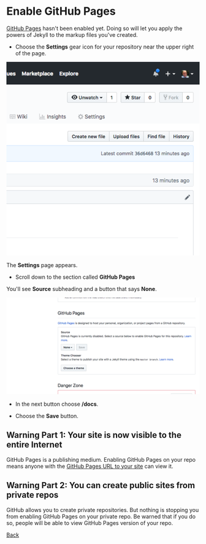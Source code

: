 # Enable GitHub Pages

[GitHub Pages](https://pages.github.com/) hasn't been enabled yet.
Doing so will let you apply the powers of Jekyll to the markup files you've created.

* Choose the **Settings** gear icon for your repository near the upper right of the page.

![The Settings icon for your repo is near the upper right of the page](./assets/find-settings-icon.png)

The **Settings** page appears.

* Scroll down to the section called **GitHub Pages**

You'll see **Source** subheading and a button that says **None**.

![Choose the None button, then choose **Branch: master**](./assets/find-github-pages-setting.png)

* In the next button choose **/docs**.

* Choose the **Save** button.

## Warning Part 1: Your site is now visible to the entire Internet

GitHub Pages is a publishing medium. Enabling GitHub Pages on your repo means anyone with the [GitHub Pages URL to your site](github-pages-url.md)
can view it.

## Warning Part 2: You can create public sites from private repos

GitHub allows you to create private repositories. But nothing is stopping you from enabling GitHub Pages on your private repo.
Be warned that if you do so, people will be able to view GitHub Pages version of your repo.

[Back](/README.md)
